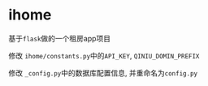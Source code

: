 # ihome
基于`flask`做的一个租房app项目

修改 `ihome/constants.py`中的`API_KEY`, `QINIU_DOMIN_PREFIX`

修改 `_config.py`中的数据库配置信息, 并重命名为`config.py`